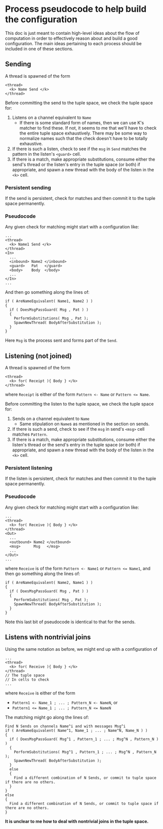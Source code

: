 # Process pseudocode to help build the configuration
This doc is just meant to contain high-level ideas about the flow of computation in order to
effectively reason about and build a good configuration. The main ideas pertaining to each process
should be included in one of these sections.


## Sending
A thread is spawned of the form

    <thread>
      <k> Name Send </k>
    </thread>

Before committing the send to the tuple space, we check the tuple space for:
1. Listens on a channel equivalent to `Name`
    - If there is some standard form of names, then we can use K's matcher to find these. If not, it
    seems to me that we'll have to check the entire tuple space exhaustively. There may be some way
    to normalize names such that the check doesn't have to be totally exhaustive.
2. If there is such a listen, check to see if the `msg` in `Send` matches the pattern in the
listen's `<guard>` cell.
3. If there is a match, make appropriate substitutions, consume either the send's thread or the
listen's entry in the tuple space (or both) if appropriate, and spawn a new thread with the body of
the listen in the `<k>` cell.

### Persistent sending
If the send is persistent, check for matches and then commit it to the tuple space permanently.


### Pseudocode
Any given check for matching might start with a configuration like:

    ...
    <thread>
      <k> Name1 Send </k>
    </thread>
    <In>
      ...
      <inbound> Name2 </inbound>
      <guard>   Pat   </guard>
      <body>    Body  </body>
      ...
    </In>
    ...

And then go something along the lines of:

    if ( AreNameEquivalent( Name1, Name2 ) )
    {
      if ( DoesMsgPassGuard( Msg , Pat ) )
      {
        PerformSubstitutions( Msg , Pat );
        SpawnNewThread( BodyAfterSubstitution );
      }
    }

Here `Msg` is the process sent and forms part of the `Send`.

## Listening (not joined)
A thread is spawned of the form

    <thread>
      <k> for( Receipt ){ Body } </k>
    </thread>

where `Receipt` is either of the form `Pattern <- Name` or `Pattern <= Name`.

Before committing the listen to the tuple space, we check the tuple space for:
1. Sends on a channel equivalent to `Name`
    - Same stipulation on `Name`s as mentioned in the section on sends.
2. If there is such a send, check to see if the `msg` in send's `<msg>` cell matches `Pattern`.
3. If there is a match, make appropriate substitutions, consume either the listen's thread or the
send's entry in the tuple space (or both) if appropriate, and spawn a new thread with the body of
the listen in the `<k>` cell.

### Persistent listening
If the listen is persistent, check for matches and then commit it to the tuple space permanently.


### Pseudocode
Any given check for matching might start with a configuration like:

    ...
    <thread>
      <k> for( Receive ){ Body } </k>
    </thread>
    <Out>
      ...
      <outbound> Name2 </outbound>
      <msg>      Msg   </msg>
      ...
    </Out>
    ...

where `Receive` is of the form `Pattern <- Name1` or `Pattern <= Name1`, and then go something along
the lines of:

    if ( AreNameEquivalent( Name2, Name1 ) )
    {
      if ( DoesMsgPassGuard( Msg , Pat ) )
      {
        PerformSubstitutions( Msg , Pat );
        SpawnNewThread( BodyAfterSubstitution );
      }
    }

Note this last bit of pseudocode is identical to that for the sends.


## Listens with nontrivial joins
Using the same notation as before, we might end up with a configuration of

    ...
    <thread>
      <k> for( Receive ){ Body } </k>
    </thread>
    // The tuple space
    // In cells to check
    ...

where `Receive` is either of the form
  - `Pattern1 <- Name_1 ; ... ; Pattern_N <- NameN`, or
  - `Pattern1 <= Name_1 ; ... ; Pattern_N <= NameN`

The matching might go along the lines of:

    Find N Sends on channels Name^i and with messages Msg^i
    if ( AreNameEquivalent( Name^1, Name_1 ; ... ; Name^N, Name_N ) )
    {
      if ( DoesMsgPassGuard( Msg^1 , Pattern_1 ; ... ; Msg^N , Pattern_N ) )
      {
        PerformSubstitutions( Msg^1 , Pattern_1 ; ... ; Msg^N , Pattern_N );
        SpawnNewThread( BodyAfterSubstitution );
      }
      else
      {
        Find a different combination of N Sends, or commit to tuple space if there are no others.
      }
    }
    else
    {
      Find a different combination of N Sends, or commit to tuple space if there are no others.
    }

__It is unclear to me how to deal with nontrivial joins in the tuple space.__
